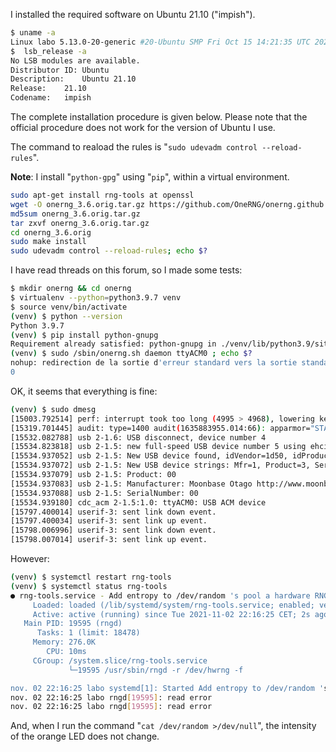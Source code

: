 

I installed the required software on Ubuntu 21.10 ("impish").


```bash
$ uname -a
Linux labo 5.13.0-20-generic #20-Ubuntu SMP Fri Oct 15 14:21:35 UTC 2021 x86_64 x86_64 x86_64 GNU/Linux
$  lsb_release -a
No LSB modules are available.
Distributor ID: Ubuntu
Description:    Ubuntu 21.10
Release:    21.10
Codename:   impish
```

The complete installation procedure is given below. Please note that the official procedure does not work for the version of Ubuntu I use.

The command to reaload the rules is "`sudo udevadm control --reload-rules`".

**Note**: I install "`python-gpg`" using "`pip`", within a virtual environment.

```bash
sudo apt-get install rng-tools at openssl
wget -O onerng_3.6.orig.tar.gz https://github.com/OneRNG/onerng.github.io/blob/master/sw/onerng_3.6.orig.tar.gz?raw=true
md5sum onerng_3.6.orig.tar.gz
tar zxvf onerng_3.6.orig.tar.gz
cd onerng_3.6.orig
sudo make install
sudo udevadm control --reload-rules; echo $?
```

I have read threads on this forum, so I made some tests:

```bash
$ mkdir onerng && cd onerng
$ virtualenv --python=python3.9.7 venv
$ source venv/bin/activate
(venv) $ python --version
Python 3.9.7
(venv) $ pip install python-gnupg
Requirement already satisfied: python-gnupg in ./venv/lib/python3.9/site-packages (0.4.7)
(venv) $ sudo /sbin/onerng.sh daemon ttyACM0 ; echo $?
nohup: redirection de la sortie d'erreur standard vers la sortie standard
0
```

OK, it seems that everything is fine:


```bash
(venv) $ sudo dmesg
[15003.792514] perf: interrupt took too long (4995 > 4968), lowering kernel.perf_event_max_sample_rate to 40000
[15319.701445] audit: type=1400 audit(1635883955.014:66): apparmor="STATUS" operation="profile_load" profile="unconfined" name="/usr/sbin/haveged" pid=11589 comm="apparmor_parser"
[15532.082788] usb 2-1.6: USB disconnect, device number 4
[15534.823818] usb 2-1.5: new full-speed USB device number 5 using ehci-pci
[15534.937052] usb 2-1.5: New USB device found, idVendor=1d50, idProduct=6086, bcdDevice= 0.09
[15534.937072] usb 2-1.5: New USB device strings: Mfr=1, Product=3, SerialNumber=3
[15534.937079] usb 2-1.5: Product: 00
[15534.937083] usb 2-1.5: Manufacturer: Moonbase Otago http://www.moonbaseotago.com/random
[15534.937088] usb 2-1.5: SerialNumber: 00
[15534.939180] cdc_acm 2-1.5:1.0: ttyACM0: USB ACM device
[15797.400014] userif-3: sent link down event.
[15797.400034] userif-3: sent link up event.
[15798.006996] userif-3: sent link down event.
[15798.007014] userif-3: sent link up event.
```

However:

```bash
(venv) $ systemctl restart rng-tools
(venv) $ systemctl status rng-tools
● rng-tools.service - Add entropy to /dev/random 's pool a hardware RNG
     Loaded: loaded (/lib/systemd/system/rng-tools.service; enabled; vendor preset: enabled)
     Active: active (running) since Tue 2021-11-02 22:16:25 CET; 2s ago
   Main PID: 19595 (rngd)
      Tasks: 1 (limit: 18478)
     Memory: 276.0K
        CPU: 10ms
     CGroup: /system.slice/rng-tools.service
             └─19595 /usr/sbin/rngd -r /dev/hwrng -f

nov. 02 22:16:25 labo systemd[1]: Started Add entropy to /dev/random 's pool a hardware RNG.
nov. 02 22:16:25 labo rngd[19595]: read error
nov. 02 22:16:25 labo rngd[19595]: read error
```

And, when I run the command "`cat /dev/random >/dev/null`", the intensity of the orange LED does not change.



